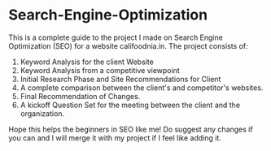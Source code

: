 # Search-Engine-Optimization
This is a complete guide to the project I made on Search Engine Optimization (SEO) for a website califoodnia.in. The project consists of:

1. Keyword Analysis for the client Website
2. Keyword Analysis from a competitive viewpoint
3. Initial Research Phase and Site Recommendations for Client
4. A complete comparison between the client's and competitor's websites.
5. Final Recommendation of Changes.
6. A kickoff Question Set for the meeting between the client and the organization.

Hope this helps the beginners in SEO like me! 
Do suggest any changes if you can and I will merge it with my project if I feel like adding it. 
